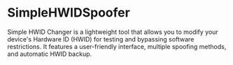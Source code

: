 # SimpleHWIDSpoofer
Simple HWID Changer is a lightweight tool that allows you to modify your device's Hardware ID (HWID) for testing and bypassing software restrictions. It features a user-friendly interface, multiple spoofing methods, and automatic HWID backup.
